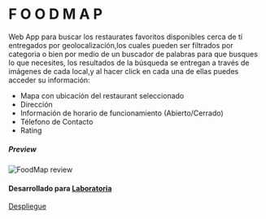 #  F O O D M A P

Web App para buscar los restaurates favoritos disponibles cerca de tí entregados por geolocalización,los cuales pueden ser filtrados por categoria o bien por medio de un buscador de palabras para que busques lo que necesites, los resultados de la búsqueda se entregan a través de imágenes de cada local,y al hacer click en cada una de ellas puedes acceder su información:
- Mapa con ubicacíón del restaurant seleccionado
- Dirección
- Información de horario de funcionamiento (Abierto/Cerrado)
- Télefono de Contacto
- Rating

##### Preview

![FoodMap review](https://user-images.githubusercontent.com/42657393/47332823-0178e880-d657-11e8-8946-ac736a183912.png)

#### Desarrollado para [Laboratoria](http://laboratoria.la)

[Despliegue](https://yasnaret.github.io/scl-2018-01-foodmap/)
